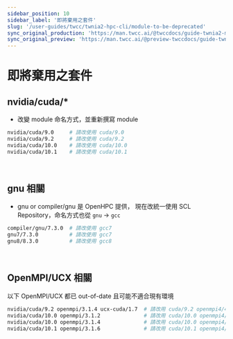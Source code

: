 ```yaml
---
sidebar_position: 10
sidebar_label: '即將棄用之套件'
slug: '/user-guides/twcc/twnia2-hpc-cli/module-to-be-deprecated'
sync_original_production: 'https://man.twcc.ai/@twccdocs/guide-twnia2-module-to-be-deprecated-zh' 
sync_original_preview: 'https://man.twcc.ai/@preview-twccdocs/guide-twnia2-module-to-be-deprecated-zh' 
---
```



# 即將棄用之套件


## nvidia/cuda/*
- 改變 module 命名方式，並重新撰寫 module
```bash
nvidia/cuda/9.0     # 請改使用 cuda/9.0
nvidia/cuda/9.2     # 請改使用 cuda/9.2
nvidia/cuda/10.0    # 請改使用 cuda/10.0
nvidia/cuda/10.1    # 請改使用 cuda/10.1
```

<br/>


## gnu 相關
- gnu or compiler/gnu 是 OpenHPC 提供，
  現在改統一使用 SCL Repository，命名方式也從 `gnu` -> `gcc`
```bash
compiler/gnu/7.3.0  # 請改使用 gcc7
gnu7/7.3.0          # 請改使用 gcc7
gnu8/8.3.0          # 請改使用 gcc8
```

<br/>


## OpenMPI/UCX 相關
以下 OpenMPI/UCX 都已 out-of-date 且可能不適合現有環境

```bash
nvidia/cuda/9.2 openmpi/3.1.4 ucx-cuda/1.7  # 請改用 cuda/9.2 openmpi4/4.1.1
nvidia/cuda/10.0 openmpi/3.1.2              # 請改用 cuda/10.0 openmpi4/4.1.1
nvidia/cuda/10.0 openmpi/3.1.4              # 請改用 cuda/10.0 openmpi4/4.1.1
nvidia/cuda/10.1 openmpi/3.1.6              # 請改用 cuda/10.1 openmpi4/4.1.1
```
